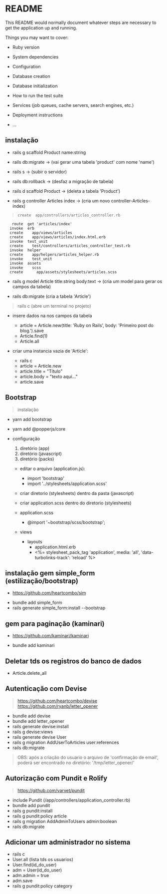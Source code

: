 # README

This README would normally document whatever steps are necessary to get the
application up and running.

Things you may want to cover:

* Ruby version

* System dependencies

* Configuration

* Database creation

* Database initialization

* How to run the test suite

* Services (job queues, cache servers, search engines, etc.)

* Deployment instructions

* ...

## instalação

* rails g scaffold Product name:string

* rails db:migrate -> (vai gerar uma tabela 'product' com nome 'name')

* rails s -> (subir o servidor)

* rails db:rollback -> (desfaz a migração de tabela)

* rails d scaffold Product -> (deleta a tabela 'Product')

* rails g controller Articles index -> (cria um novo controller-Articles-index)
>     create  app/controllers/articles_controller.rb
       route  get 'articles/index'
      invoke  erb
      create    app/views/articles
      create    app/views/articles/index.html.erb
      invoke  test_unit
      create    test/controllers/articles_controller_test.rb
      invoke  helper
      create    app/helpers/articles_helper.rb
      invoke    test_unit
      invoke  assets
      invoke    scss
      create      app/assets/stylesheets/articles.scss

* rails g model Article title:string body:text -> (cria um model para gerar os campos da tabela)

* rails db:migrate (cria a tabela 'Article')

> rails c (abre um terminal no projeto)
- insere dados na nos campos da tabela
    - article = Article.new(title: 'Ruby on Rails', body: 'Primeiro post do blog.').save
    - Article.find(1)
    - Article.all

- criar uma instancia vazia de 'Article':
    - rails c
    - article = Article.new
    - article.title = "Título"
    - article.body = "texto aqui..."
    - article.save

## Bootstrap

> instalação
- yarn add bootstrap
- yarn add @popperjs/core
- configuração
    1. diretório (app)
    2. diretório (javascript)
    3. diretório (packs)

    - editar o arquivo (application.js):
        - import 'bootstrap'
        - import '../stylesheets/application.scss'
    - criar diretorio (stylesheets) dentro da pasta (javascript)
    - criar application.scss dentro do diretorio (stylesheets)

    - application.scss
        - @import '~bootstrap/scss/bootstrap';

    - views
        - layouts
            - application.html.erb
            - <%= stylesheet_pack_tag 'application', media: 'all', 'data-turbolinks-track': 'reload' %>


## instalação gem simple_form (estilização/bootstrap)
* https://github.com/heartcombo/sim
- bundle add simple_form
- rails generate simple_form:install --bootstrap

## gem para paginação (kaminari)
* https://github.com/kaminari/kaminari
- bundle add kaminari

## Deletar tds os registros do banco de dados
* Article.delete_all

## Autenticação com Devise
> https://github.com/heartcombo/devise
> https://github.com/ryanb/letter_opener
* bundle add devise
* bundle add letter_opener
* rails generate devise:install
* rails g devise:views
* rails generate devise User
* rails g migration AddUserToArticles user:references
* rails db:migrate
> OBS: após a criação do usuario o arquivo de 'confirmação de email', poderá ser 
encontrado no diretório: '/tmp/letter_opener/'

## Autorização com Pundit e Rolify
> https://github.com/varvet/pundit
* include Pundit (/app/controllers/application_controller.rb)
* bundle add pundit
* rails g pundit:install
* rails g pundit:policy article
* rails g migration AddAdminToUsers admin:boolean
* rails db:migrate

## Adicionar um administrador no sistema
* rails c
* User.all (lista tds os usuarios)
* User.find(id_do_user)
* adm = User(id_do_user)
* adm.admin = true
* adm.save 
* rails g pundit:policy category
